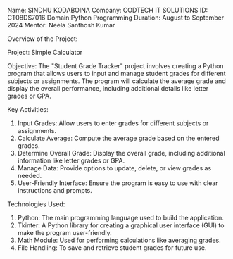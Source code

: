 Name: SINDHU KODABOINA
Company: CODTECH IT SOLUTIONS
ID: CT08DS7016
Domain:Python Programming
Duration: August to September 2024
Mentor: Neela Santhosh Kumar

Overview of the Project:

Project: Simple Calculator

Objective:
The "Student Grade Tracker" project involves creating a Python program that allows users to input and manage student grades for different subjects or assignments. The program will calculate the average grade and display the overall performance, including additional details like letter grades or GPA.

Key Activities:

1. Input Grades: Allow users to enter grades for different subjects or assignments.
2. Calculate Average: Compute the average grade based on the entered grades.
3. Determine Overall Grade: Display the overall grade, including additional information like letter grades or GPA.
4. Manage Data: Provide options to update, delete, or view grades as needed.
5. User-Friendly Interface: Ensure the program is easy to use with clear instructions and prompts.
   
Technologies Used:

1. Python: The main programming language used to build the application.
2. Tkinter: A Python library for creating a graphical user interface (GUI) to make the program user-friendly.
3. Math Module: Used for performing calculations like averaging grades.
4. File Handling: To save and retrieve student grades for future use.

   
